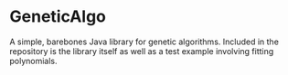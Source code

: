 # GeneticAlgo
A simple, barebones Java library for genetic algorithms. Included in the repository is the library itself as well as a test example involving fitting polynomials.

